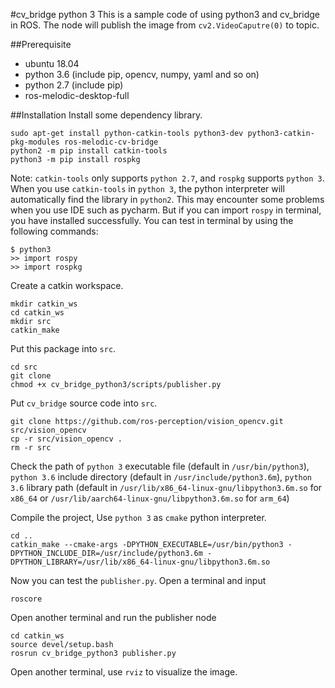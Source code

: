 #cv_bridge python 3
This is a sample code of using python3 and cv_bridge in ROS. The node will publish the image from `cv2.VideoCaputre(0)` 
to topic. 

##Prerequisite
- ubuntu 18.04
- python 3.6 (include pip, opencv, numpy, yaml and so on)
- python 2.7 (include pip)
- ros-melodic-desktop-full

##Installation
Install some dependency library. 
```
sudo apt-get install python-catkin-tools python3-dev python3-catkin-pkg-modules ros-melodic-cv-bridge
python2 -m pip install catkin-tools
python3 -m pip install rospkg
```
Note: `catkin-tools` only supports `python 2.7`, and `rospkg` supports `python 3`. 
When you use `catkin-tools` in `python 3`, the python interpreter will automatically find the library in `python2`. This
may encounter some problems when you use IDE such as pycharm. But if you can import `rospy` in terminal, you have 
installed successfully. You can test in terminal by using the following commands:
```
$ python3
>> import rospy
>> import rospkg 
```

Create a catkin workspace.
```
mkdir catkin_ws
cd catkin_ws
mkdir src
catkin_make
```
Put this package into `src`.
```
cd src
git clone 
chmod +x cv_bridge_python3/scripts/publisher.py
```
Put `cv_bridge` source code into `src`.
```
git clone https://github.com/ros-perception/vision_opencv.git src/vision_opencv
cp -r src/vision_opencv .
rm -r src
``` 
Check the path of `python 3` executable file (default in `/usr/bin/python3`),
`python 3.6` include directory (default in `/usr/include/python3.6m`),
`python 3.6` library path (default in `/usr/lib/x86_64-linux-gnu/libpython3.6m.so` for `x86_64` or 
`/usr/lib/aarch64-linux-gnu/libpython3.6m.so` for `arm_64`)

Compile the project, Use `python 3` as `cmake` python interpreter. 
```
cd ..
catkin_make --cmake-args -DPYTHON_EXECUTABLE=/usr/bin/python3 -DPYTHON_INCLUDE_DIR=/usr/include/python3.6m -DPYTHON_LIBRARY=/usr/lib/x86_64-linux-gnu/libpython3.6m.so
```

Now you can test the `publisher.py`. Open a terminal and input
```
roscore
```
Open another terminal and run the publisher node
```
cd catkin_ws
source devel/setup.bash
rosrun cv_bridge_python3 publisher.py
```
Open another terminal, use `rviz` to visualize the image.
